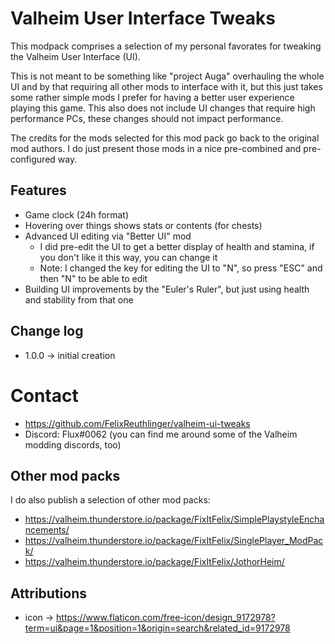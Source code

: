 # Valheim User Interface Tweaks

This modpack comprises a selection of my personal favorates for tweaking the Valheim User Interface (UI). 

This is not meant to be something like "project Auga" overhauling the whole UI and by that requiring all other mods to interface with it, but this just takes some rather simple mods I prefer for having a better user experience playing this game. This also does not include UI changes that require high performance PCs, these changes should not impact performance.

The credits for the mods selected for this mod pack go back to the original mod authors. I do just present those mods in a nice pre-combined and pre-configured way.

## Features

* Game clock (24h format)
* Hovering over things shows stats or contents (for chests)
* Advanced UI editing via "Better UI" mod
    * I did pre-edit the UI to get a better display of health and stamina, if you don't like it this way, you can change it
    * Note: I changed the key for editing the UI to "N", so press "ESC" and then "N" to be able to edit
* Building UI improvements by the "Euler's Ruler", but just using health and stability from that one

## Change log

* 1.0.0 -> initial creation

# Contact

* https://github.com/FelixReuthlinger/valheim-ui-tweaks
* Discord: Flux#0062 (you can find me around some of the Valheim modding discords, too)

## Other mod packs

I do also publish a selection of other mod packs:

* https://valheim.thunderstore.io/package/FixItFelix/SimplePlaystyleEnchancements/
* https://valheim.thunderstore.io/package/FixItFelix/SinglePlayer_ModPack/
* https://valheim.thunderstore.io/package/FixItFelix/JothorHeim/ 

## Attributions

* icon -> https://www.flaticon.com/free-icon/design_9172978?term=ui&page=1&position=1&origin=search&related_id=9172978